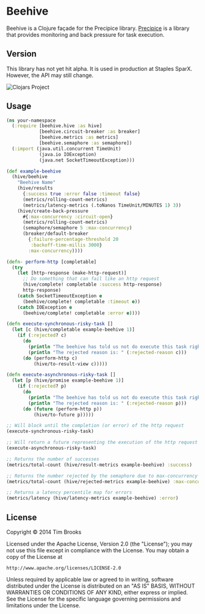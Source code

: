 # Beehive

Beehive is a Clojure façade for the Precipice library. [Precipice](https://github.com/tbrooks8/Precipice) is a
library that provides monitoring and back pressure for task execution.

## Version

This library has not yet hit alpha. It is used in production at Staples SparX. However, the API may still change.

![Clojars Project](http://clojars.org/net.uncontended/beehive/latest-version.svg)

## Usage

```clojure
(ns your-namespace
  (:require [beehive.hive :as hive]
            [beehive.circuit-breaker :as breaker]
            [beehive.metrics :as metrics]
            [beehive.semaphore :as semaphore])
  (:import (java.util.concurrent TimeUnit)
            (java.io IOException)
            (java.net SocketTimeoutException)))

(def example-beehive
  (hive/beehive
    "Beehive Name"
    (hive/results
      {:success true :error false :timeout false}
      (metrics/rolling-count-metrics)
      (metrics/latency-metrics (.toNanos TimeUnit/MINUTES 1) 3))
    (hive/create-back-pressure
      #{:max-concurrency :circuit-open}
      (metrics/rolling-count-metrics)
      (semaphore/semaphore 5 :max-concurrency)
      (breaker/default-breaker
        {:failure-percentage-threshold 20
         :backoff-time-millis 3000}
        :max-concurrency))))

(defn- perform-http [completable]
  (try
    (let [http-response (make-http-request)]
      ;; Do something that can fail like an http request
      (hive/complete! completable :success http-response)
      http-response)
    (catch SocketTimeoutException e
      (beehive/complete! completable :timeout e))
    (catch IOException e
      (beehive/complete! completable :error e))))

(defn execute-synchronous-risky-task []
  (let [c (hive/completable example-beehive 1)]
    (if (:rejected? c)
      (do
        (println "The beehive has told us not do execute this task right now")
        (println "The rejected reason is: " (:rejected-reason c)))
      (do (perform-http c)
          (hive/to-result-view c)))))

(defn execute-asynchronous-risky-task []
  (let [p (hive/promise example-beehive 1)]
    (if (:rejected? p)
      (do
        (println "The beehive has told us not do execute this task right now")
        (println "The rejected reason is: " (:rejected-reason p)))
      (do (future (perform-http p))
          (hive/to-future p)))))

;; Will block until the completion (or error) of the http request
(execute-synchronous-risky-task)

;; Will return a future representing the execution of the http request
(execute-asynchronous-risky-task)

;; Returns the number of successes
(metrics/total-count (hive/result-metrics example-beehive) :success)

;; Returns the number rejected by the semaphore due to max-concurrency being violated
(metrics/total-count (hive/rejected-metrics example-beehive) :max-concurrency)

;; Returns a latency percentile map for errors
(metrics/latency (hive/latency-metrics example-beehive) :error)
```

## License

Copyright © 2014 Tim Brooks

Licensed under the Apache License, Version 2.0 (the "License");
you may not use this file except in compliance with the License.
You may obtain a copy of the License at

    http://www.apache.org/licenses/LICENSE-2.0

Unless required by applicable law or agreed to in writing, software
distributed under the License is distributed on an "AS IS" BASIS,
WITHOUT WARRANTIES OR CONDITIONS OF ANY KIND, either express or implied.
See the License for the specific language governing permissions and
limitations under the License.